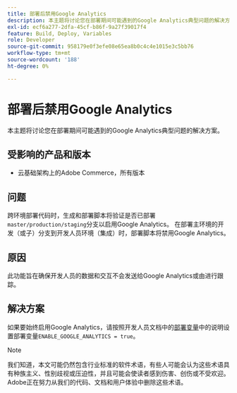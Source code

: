 ```yaml
---
title: 部署后禁用Google Analytics
description: 本主题将讨论您在部署期间可能遇到的Google Analytics典型问题的解决方案。
exl-id: ecf6a277-2dfa-45cf-b86f-9a27f39017f4
feature: Build, Deploy, Variables
role: Developer
source-git-commit: 958179e0f3efe08e65ea8b0c4c4e1015e3c5bb76
workflow-type: tm+mt
source-wordcount: '188'
ht-degree: 0%

---
```


# 部署后禁用Google Analytics

本主题将讨论您在部署期间可能遇到的Google Analytics典型问题的解决方案。

## 受影响的产品和版本

* 云基础架构上的Adobe Commerce，所有版本

## 问题

跨环境部署代码时，生成和部署脚本将验证是否已部署`master/production/staging`分支以启用Google Analytics。 在部署主环境的开发（或子）分支到开发人员环境（集成）时，部署脚本将禁用Google Analytics。

## 原因

此功能旨在确保开发人员的数据和交互不会发送给Google Analytics或由进行跟踪。

## 解决方案

如果要始终启用Google Analytics，请按照开发人员文档中的[部署变量](https://devdocs.magento.com/guides/v2.3/cloud/env/variables-deploy.html#enable_google_analytics)中的说明设置部署变量`ENABLE_GOOGLE_ANALYTICS = true`。

>[!NOTE]
>
>我们知道，本文可能仍然包含行业标准的软件术语，有些人可能会认为这些术语具有种族主义、性别歧视或压迫性，并且可能会使读者感到伤害、创伤或不受欢迎。 Adobe正在努力从我们的代码、文档和用户体验中删除这些术语。
